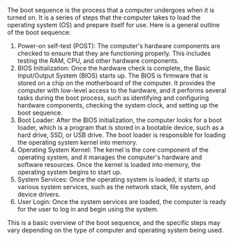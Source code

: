 The boot sequence is the process that a computer undergoes when it is turned on. It is a series of steps that the computer takes to load the operating system (OS) and prepare itself for use. Here is a general outline of the boot sequence:

1. Power-on self-test (POST): The computer's hardware components are checked to ensure that they are functioning properly. This includes testing the RAM, CPU, and other hardware components.
2. BIOS Initialization: Once the hardware check is complete, the Basic Input/Output System (BIOS) starts up. The BIOS is firmware that is stored on a chip on the motherboard of the computer. It provides the computer with low-level access to the hardware, and it performs several tasks during the boot process, such as identifying and configuring hardware components, checking the system clock, and setting up the boot sequence.
3. Boot Loader: After the BIOS initialization, the computer looks for a boot loader, which is a program that is stored in a bootable device, such as a hard drive, SSD, or USB drive. The boot loader is responsible for loading the operating system kernel into memory.
4. Operating System Kernel: The kernel is the core component of the operating system, and it manages the computer's hardware and software resources. Once the kernel is loaded into memory, the operating system begins to start up.
5. System Services: Once the operating system is loaded, it starts up various system services, such as the network stack, file system, and device drivers.
6. User Login: Once the system services are loaded, the computer is ready for the user to log in and begin using the system.

This is a basic overview of the boot sequence, and the specific steps may vary depending on the type of computer and operating system being used.